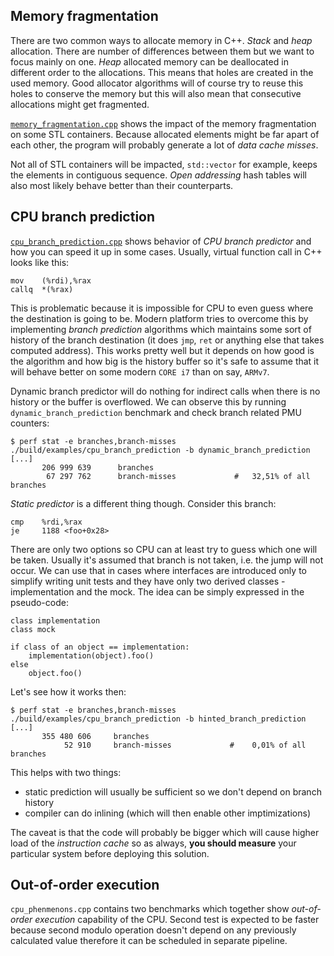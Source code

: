 Memory fragmentation
--------------------
There are two common ways to allocate memory in C++. _Stack_ and _heap_ allocation. There are number of differences between them but we want to focus mainly on one. _Heap_ allocated memory can be deallocated in different order to the allocations. This means that holes are created in the used memory. Good allocator algorithms will of course try to reuse this holes to conserve the memory but this will also mean that consecutive allocations might get fragmented.

[`memory_fragmentation.cpp`](memory_fragmentation.cpp) shows the impact of the memory fragmentation on some STL containers. Because allocated elements might be far apart of each other, the program will probably generate a lot of _data cache misses_.

Not all of STL containers will be impacted, `std::vector` for example, keeps the elements in contiguous sequence. _Open addressing_ hash tables will also most likely behave better than their counterparts.


CPU branch prediction
---------------------
[`cpu_branch_prediction.cpp`](cpu_branch_prediction.cpp) shows behavior of _CPU branch predictor_ and how you can speed it up in some cases. Usually, virtual function call in C++ looks like this:

```
mov    (%rdi),%rax
callq  *(%rax)
```

This is problematic because it is impossible for CPU to even guess where the destination is going to be. Modern platform tries to overcome this by implementing _branch prediction_ algorithms which maintains some sort of history of the branch destination (it does `jmp`, `ret` or anything else that takes computed address). This works pretty well but it depends on how good is the algorithm and how big is the history buffer so it's safe to assume that it will behave better on some modern `CORE i7` than on say, `ARMv7`.

Dynamic branch predictor will do nothing for indirect calls when there is no history or the buffer is overflowed. We can observe this by running `dynamic_branch_prediction` benchmark and check branch related PMU counters:

```
$ perf stat -e branches,branch-misses ./build/examples/cpu_branch_prediction -b dynamic_branch_prediction
[...]
       206 999 639      branches                                                    
        67 297 762      branch-misses             #   32,51% of all branches
```

_Static predictor_ is a different thing though. Consider this branch:

```
cmp    %rdi,%rax
je     1188 <foo+0x28>
```

There are only two options so CPU can at least try to guess which one will be taken. Usually it's assumed that branch is not taken, i.e. the jump will not occur. We can use that in cases where interfaces are introduced only to simplify writing unit tests and they have only two derived classes - implementation and the mock. The idea can be simply expressed in the pseudo-code:

```
class implementation
class mock

if class of an object == implementation:
    implementation(object).foo()
else
    object.foo()
```

Let's see how it works then:

```
$ perf stat -e branches,branch-misses ./build/examples/cpu_branch_prediction -b hinted_branch_prediction
[...]
       355 480 606     branches                                                    
            52 910     branch-misses             #    0,01% of all branches        
```

This helps with two things:
 - static prediction will usually be sufficient so we don't depend on branch history
 - compiler can do inlining (which will then enable other imptimizations)

The caveat is that the code will probably be bigger which will cause higher load of the _instruction cache_ so as always, **you should measure** your particular system before deploying this solution.


Out-of-order execution
----------------------
`cpu_phenmenons.cpp` contains two benchmarks which together show _out-of-order execution_ capability of the CPU. Second test is expected to be faster because second modulo operation doesn't depend on any previously calculated value therefore it can be scheduled in separate pipeline.